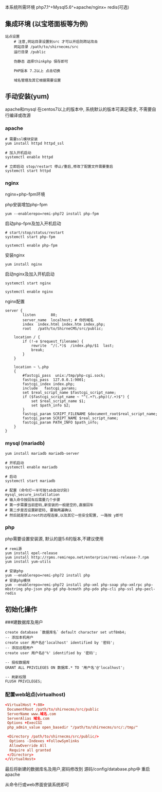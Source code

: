 本系统所需环境 php7.1^+Mysql5.6^+apache/nginx+ redis(可选)
## 集成环境 (以宝塔面板等为例)
```
站点设置
    # 注意,网站目录设置到src 才可以开启防跨站攻击
    网站目录 /path/to/shirnecms/src
    运行目录 /public

    伪静态 选择thinkphp 保存即可

    PHP版本 7.2以上 点击切换

    域名管理及其它根据需要设置
```


## 手动安装(yum)
apache和mysql 在centos7以上的版本中, 系统默认的版本可满足需求, 不需要自行编译或改源

### apache
```
# 需要ssl模块安装
yum install httpd httpd_ssl

# 加入开机启动
systemctl enable httpd

# 立即启动 stop/restart 停止/重启,修改了配置文件需要重启
systemctl start httpd
```

### nginx
nginx+php-fpm环境

php安装增加php-fpm
```
yum --enablerepo=remi-php72 install php-fpm
```

启动php-fpm及加入开机启动
```
# start/stop/status/restart
systemctl start php-fpm

systemctl enable php-fpm
```

安装nginx
```
yum install nginx
```

启动nginx及加入开机启动
```
systemctl start nginx

systemctl enable nginx
```

nginx配置
```
server {
        listen       80;
        server_name  localhost; # 你的域名
        index  index.html index.htm index.php;
	    root   /path/to/ShirneCMS/src/public;

    location / {
        if (!-e $request_filename) {
            rewrite  ^/(.*)$  /index.php/$1  last;
            break;
        }
    }

    location ~ \.php
    {
        #fastcgi_pass  unix:/tmp/php-cgi.sock;
        fastcgi_pass  127.0.0.1:9001;
        fastcgi_index index.php;
        include   fastcgi_params;
        set $real_script_name $fastcgi_script_name;
        if ($fastcgi_script_name ~ "^(.+?\.php)(/.+)$") {
            set $real_script_name $1;
            set $path_info $2;
        }
        fastcgi_param SCRIPT_FILENAME $document_root$real_script_name;
        fastcgi_param SCRIPT_NAME $real_script_name;
        fastcgi_param PATH_INFO $path_info;
    }
}
```

### mysql (mariadb)
```
yum install mariadb mariadb-server

# 开机启动
systemctl enable mariadb

# 启动
systemctl start mariadb

# 配置 (命令打一半可按tab自动识别)
mysql_secure_installation
# 输入命令按回车后需要几个步骤
# 第一步需要当前密码,新安装的一般是空的,直接回车
# 第二步是否设置新密码, 要输两遍确认
# 然后就是禁止root的远程连接,以及其它一些安全配置, 一路按 y即可
```

### php
php需要设置安装源, 默认的是5.6的版本,不建议使用
```
# remi源
yum install epel-release
yum install http://rpms.remirepo.net/enterprise/remi-release-7.rpm
yum install yum-utils

# 安装php
yum --enablerepo=remi-php72 install php
# 安装php模块
yum --enablerepo=remi-php72 install php-xml php-soap php-xmlrpc php-mbstring php-json php-gd php-bcmath php-pdo php-cli php-ssl php-pecl-redis
```

## 初始化操作
###建数据库及用户
```mysql
create database `数据库名` default character set utf8mb4;
-- 添加本机用户
create user 用户名@'localhost' identified by '密码';
-- 添加远程用户
create user 用户名@'%' identified by '密码';

-- 授权数据库
GRANT ALL PRIVILEGES ON 数据库.* TO '用户名'@'localhost';

-- 刷新权限
FLUSH PRIVILEGES;
```

### 配置web站点(virtualhost)
```conf
<VirtualHost *:80>
 DocumentRoot /path/to/shirnecms/src/public
 ServerName www.域名.com
 ServerAlias 域名.com
 Options +ExecCGI
 php_admin_value open_basedir "/path/to/shirnecms/src/:/tmp/"
 
 <Directory /path/to/shirnecms/src/public/>
  Options -Indexes +FollowSymlinks  
  AllowOverride All  
  Require all granted  
 </Directory>
</VirtualHost>
```

最后将新建的数据库名及用户,密码修改到 源码/config/database.php中
重启apache

从命令行或web界面安装系统即可